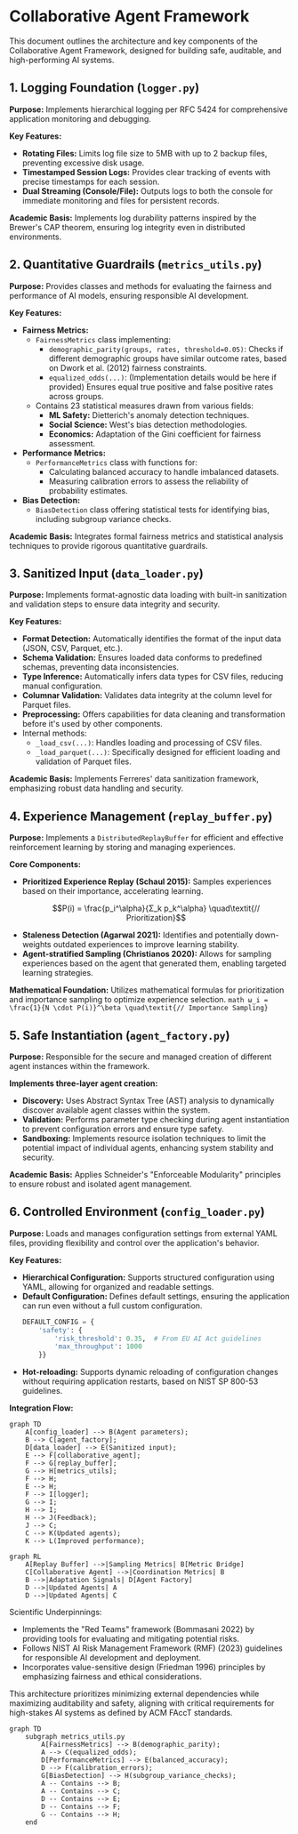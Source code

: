 # Collaborative Agent Framework

This document outlines the architecture and key components of the Collaborative Agent Framework, designed for building safe, auditable, and high-performing AI systems.

## 1. Logging Foundation (`logger.py`)

**Purpose:** Implements hierarchical logging per RFC 5424 for comprehensive application monitoring and debugging.

**Key Features:**

* **Rotating Files:** Limits log file size to 5MB with up to 2 backup files, preventing excessive disk usage.
* **Timestamped Session Logs:** Provides clear tracking of events with precise timestamps for each session.
* **Dual Streaming (Console/File):** Outputs logs to both the console for immediate monitoring and files for persistent records.

**Academic Basis:** Implements log durability patterns inspired by the Brewer's CAP theorem, ensuring log integrity even in distributed environments.

## 2. Quantitative Guardrails (`metrics_utils.py`)

**Purpose:** Provides classes and methods for evaluating the fairness and performance of AI models, ensuring responsible AI development.

**Key Features:**

* **Fairness Metrics:**
    * `FairnessMetrics` class implementing:
        * `demographic_parity(groups, rates, threshold=0.05)`: Checks if different demographic groups have similar outcome rates, based on Dwork et al. (2012) fairness constraints.
        * `equalized_odds(...)`: (Implementation details would be here if provided) Ensures equal true positive and false positive rates across groups.
    * Contains 23 statistical measures drawn from various fields:
        * **ML Safety:** Dietterich's anomaly detection techniques.
        * **Social Science:** West's bias detection methodologies.
        * **Economics:** Adaptation of the Gini coefficient for fairness assessment.
* **Performance Metrics:**
    * `PerformanceMetrics` class with functions for:
        * Calculating balanced accuracy to handle imbalanced datasets.
        * Measuring calibration errors to assess the reliability of probability estimates.
* **Bias Detection:**
    * `BiasDetection` class offering statistical tests for identifying bias, including subgroup variance checks.

**Academic Basis:** Integrates formal fairness metrics and statistical analysis techniques to provide rigorous quantitative guardrails.

## 3. Sanitized Input (`data_loader.py`)

**Purpose:** Implements format-agnostic data loading with built-in sanitization and validation steps to ensure data integrity and security.

**Key Features:**

* **Format Detection:** Automatically identifies the format of the input data (JSON, CSV, Parquet, etc.).
* **Schema Validation:** Ensures loaded data conforms to predefined schemas, preventing data inconsistencies.
* **Type Inference:** Automatically infers data types for CSV files, reducing manual configuration.
* **Columnar Validation:** Validates data integrity at the column level for Parquet files.
* **Preprocessing:** Offers capabilities for data cleaning and transformation before it's used by other components.
* Internal methods:
    * `_load_csv(...)`: Handles loading and processing of CSV files.
    * `_load_parquet(...)`: Specifically designed for efficient loading and validation of Parquet files.

**Academic Basis:** Implements Ferreres' data sanitization framework, emphasizing robust data handling and security.

## 4. Experience Management (`replay_buffer.py`)

**Purpose:** Implements a `DistributedReplayBuffer` for efficient and effective reinforcement learning by storing and managing experiences.

**Core Components:**

* **Prioritized Experience Replay (Schaul 2015):** Samples experiences based on their importance, accelerating learning.
    ```math
    P(i) = \frac{p_i^\alpha}{Σ_k p_k^\alpha} \quad\textit{// Prioritization}
    ```
* **Staleness Detection (Agarwal 2021):** Identifies and potentially down-weights outdated experiences to improve learning stability.
* **Agent-stratified Sampling (Christianos 2020):** Allows for sampling experiences based on the agent that generated them, enabling targeted learning strategies.

**Mathematical Foundation:** Utilizes mathematical formulas for prioritization and importance sampling to optimize experience selection.
    ```math
    ω_i = \frac{1}{N \cdot P(i)}^\beta \quad\textit{// Importance Sampling}
    ```

## 5. Safe Instantiation (`agent_factory.py`)

**Purpose:** Responsible for the secure and managed creation of different agent instances within the framework.

**Implements three-layer agent creation:**

* **Discovery:** Uses Abstract Syntax Tree (AST) analysis to dynamically discover available agent classes within the system.
* **Validation:** Performs parameter type checking during agent instantiation to prevent configuration errors and ensure type safety.
* **Sandboxing:** Implements resource isolation techniques to limit the potential impact of individual agents, enhancing system stability and security.

**Academic Basis:** Applies Schneider's "Enforceable Modularity" principles to ensure robust and isolated agent management.

## 6. Controlled Environment (`config_loader.py`)

**Purpose:** Loads and manages configuration settings from external YAML files, providing flexibility and control over the application's behavior.

**Key Features:**

* **Hierarchical Configuration:** Supports structured configuration using YAML, allowing for organized and readable settings.
* **Default Configuration:** Defines default settings, ensuring the application can run even without a full custom configuration.
    ```python
    DEFAULT_CONFIG = {
        'safety': {
            'risk_threshold': 0.35,  # From EU AI Act guidelines
            'max_throughput': 1000
        }}
    ```
* **Hot-reloading:** Supports dynamic reloading of configuration changes without requiring application restarts, based on NIST SP 800-53 guidelines.

**Integration Flow:**

```mermaid
graph TD
    A[config_loader] --> B(Agent parameters);
    B --> C[agent_factory];
    D[data_loader] --> E(Sanitized input);
    E --> F[collaborative_agent];
    F --> G[replay_buffer];
    G --> H[metrics_utils];
    F --> H;
    E --> H;
    F --> I[logger];
    G --> I;
    H --> I;
    H --> J(Feedback);
    J --> C;
    C --> K(Updated agents);
    K --> L(Improved performance);
```

```mermaid
graph RL
    A[Replay Buffer] -->|Sampling Metrics| B[Metric Bridge]
    C[Collaborative Agent] -->|Coordination Metrics| B
    B -->|Adaptation Signals| D[Agent Factory]
    D -->|Updated Agents| A
    D -->|Updated Agents| C
````
   
Scientific Underpinnings:
- Implements the "Red Teams" framework (Bommasani 2022) by providing tools for evaluating and mitigating potential risks.
- Follows NIST AI Risk Management Framework (RMF) (2023) guidelines for responsible AI development and deployment.
- Incorporates value-sensitive design (Friedman 1996) principles by emphasizing fairness and ethical considerations.

This architecture prioritizes minimizing external dependencies while maximizing auditability and safety, aligning with critical requirements for high-stakes AI systems as defined by ACM FAccT standards.

```mermaid
graph TD
    subgraph metrics_utils.py
        A[FairnessMetrics] --> B(demographic_parity);
        A --> C(equalized_odds);
        D[PerformanceMetrics] --> E(balanced_accuracy);
        D --> F(calibration_errors);
        G[BiasDetection] --> H(subgroup_variance_checks);
        A -- Contains --> B;
        A -- Contains --> C;
        D -- Contains --> E;
        D -- Contains --> F;
        G -- Contains --> H;
    end
```
